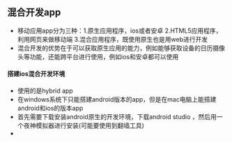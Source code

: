 ## 混合开发app
* 移动应用app分为三种：1.原生应用程序，ios或者安卓  2.HTML5应用程序，利用网页来做移动端   3.混合应用程序，既使用原生也是用web进行开发
* 混合开发的优势在于可以获取原生应用的能力，例如能够获取设备的日历摄像头等功能，还能跨平台进行使用，例如ios和安卓都可以使用
#### 搭建ios混合开发环境 
* 使用的是hybrid app
* 在windows系统下只能搭建android版本的app，但是在mac电脑上能搭建android和ios的版本app
* 首先需要下载安装android原生的开发环境，下载android studio ，然后用一个夜神模拟器进行安装(可能要使用到翻墙工具)
* 